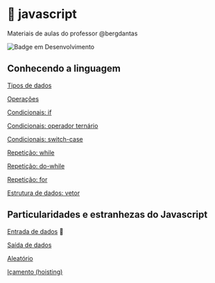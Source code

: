 # :octopus: javascript
Materiais de aulas do professor @bergdantas

![Badge em Desenvolvimento](http://img.shields.io/static/v1?label=STATUS&message=EM%20DESENVOLVIMENTO&color=GREEN&style=for-the-badge)

## Conhecendo a linguagem

[Tipos de dados](https://github.com/bergdantas/javascript/tree/main/tiposDeDados)

[Operações](https://github.com/bergdantas/javascript/tree/main/operacoes)

[Condicionais: if](https://github.com/bergdantas/javascript/tree/main/if)

[Condicionais: operador ternário](https://github.com/bergdantas/javascript/tree/main/ternario)

[Condicionais: switch-case](https://github.com/bergdantas/javascript/tree/main/switch) 

[Repetição: while](https://github.com/bergdantas/javascript/tree/main/while)

[Repetição: do-while](https://github.com/bergdantas/javascript/tree/main/do) 

[Repetição: for](https://github.com/bergdantas/javascript/tree/main/for) 

[Estrutura de dados: vetor](https://github.com/bergdantas/javascript/tree/main/vetor)

## Particularidades e estranhezas do Javascript
[Entrada de dados](Calma_Calabrezo) :construction:

[Saída de dados](https://github.com/bergdantas/javascript/tree/main/particularidades/saida)

[Aleatório](https://github.com/bergdantas/javascript/tree/main/particularidades/random)

[Içamento (hoisting)](https://github.com/bergdantas/javascript/tree/main/particularidades/hoisting) 

<!--[tema](url) :construction:-->
<!--[tema](url) :construction:-->
<!--[tema](url) :construction:-->
<!--[tema](url) :construction:-->
